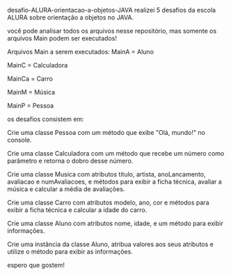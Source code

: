 desafio-ALURA-orientacao-a-objetos-JAVA
realizei 5 desafios da escola ALURA sobre orientação a objetos no JAVA.

você pode analisar todos os arquivos nesse repositório, mas somente os arquivos Main podem ser executados!

Arquivos Main a serem executados: 
MainA = Aluno

MainC = Calculadora 

MainCa = Carro 

MainM = Música 

MainP = Pessoa

os desafios consistem em:

Crie uma classe Pessoa com um método que exibe "Olá, mundo!" no console. 

Crie uma classe Calculadora com um método que recebe um número como parâmetro e retorna o dobro desse número. 

Crie uma classe Musica com atributos titulo, artista, anoLancamento, avaliacao e numAvaliacoes, e métodos para exibir a ficha técnica, avaliar a música e calcular a média de avaliações. 

Crie uma classe Carro com atributos modelo, ano, cor e métodos para exibir a ficha técnica e calcular a idade do carro. 

Crie uma classe Aluno com atributos nome, idade, e um método para exibir informações. 

Crie uma instância da classe Aluno, atribua valores aos seus atributos e utilize o método para exibir as informações.

espero que gostem!
